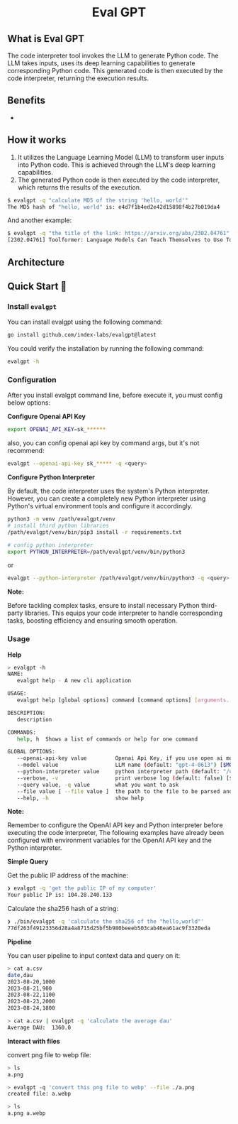 <div align="center">

# Eval GPT

</div>

## What is Eval GPT

The code interpreter tool invokes the LLM to generate Python code. The LLM takes inputs, uses its deep learning
capabilities to generate corresponding Python code. This generated code is then executed by the code interpreter,
returning the execution results.

## Benefits

-

## How it works

1. It utilizes the Language Learning Model (LLM) to transform user inputs into Python code. This is achieved through the
   LLM's deep learning capabilities.
2. The generated Python code is then executed by the code interpreter, which returns the results of the execution.

```bash
$ evalgpt -q "calculate MD5 of the string 'hello, world'" 
The MD5 hash of "hello, world" is: e4d7f1b4ed2e42d15898f4b27b019da4
```

And another example:

```bash
$ evalgpt -q "the title of the link: https://arxiv.org/abs/2302.04761" 
[2302.04761] Toolformer: Language Models Can Teach Themselves to Use Tools
```

## Architecture

## Quick Start 🚀

### Install `evalgpt`

You can install evalgpt using the following command:

```bash
go install github.com/index-labs/evalgpt@latest
```

You could verify the installation by running the following command:

```bash
evalgpt -h
```

### Configuration

After you install evalgpt command line, before execute it, you must config below options:

**Configure Openai API Key**

```bash
export OPENAI_API_KEY=sk_******
```

also, you can config openai api key by command args, but it's not recommend:

```bash
evalgpt --openai-api-key sk_***** -q <query>

```

**Configure Python Interpreter**

By default, the code interpreter uses the system's Python interpreter. However, you can create a completely new Python
interpreter using Python's virtual environment tools and configure it accordingly.

```bash
python3 -m venv /path/evalgpt/venv
# install third python libraries
/path/evalgpt/venv/bin/pip3 install -r requirements.txt

# config python interpreter
export PYTHON_INTERPRETER=/path/evalgpt/venv/bin/python3
```

or

```bash
evalgpt --python-interpreter /path/evalgpt/venv/bin/python3 -q <query>
```

**Note:**

Before tackling complex tasks, ensure to install necessary Python third-party libraries. This equips your code
interpreter to handle corresponding tasks, boosting efficiency and ensuring smooth operation.

### Usage

**Help**

```bash
> evalgpt -h
NAME:
   evalgpt help - A new cli application

USAGE:
   evalgpt help [global options] command [command options] [arguments...]

DESCRIPTION:
   description

COMMANDS:
   help, h  Shows a list of commands or help for one command

GLOBAL OPTIONS:
   --openai-api-key value         Openai Api Key, if you use open ai model gpt3 or gpt4, you must set this flag [$OPENAI_API_KEY]
   --model value                  LLM name (default: "gpt-4-0613") [$MODEL]
   --python-interpreter value     python interpreter path (default: "/usr/bin/python3") [$PYTHON_INTERPRETER]
   --verbose, -v                  print verbose log (default: false) [$VERBOSE]
   --query value, -q value        what you want to ask
   --file value [ --file value ]  the path to the file to be parsed and processed, eg. --file /tmp/a.txt --file /tmp/b.txt
   --help, -h                     show help
```

**Note:**

Remember to configure the OpenAI API key and Python interpreter before executing the code interpreter, The following
examples have already been configured with environment variables for the OpenAI API key and the Python interpreter.

**Simple Query**

Get the public IP address of the machine:

```bash
❯ evalgpt -q 'get the public IP of my computer'
Your public IP is: 104.28.240.133
```

Calculate the sha256 hash of a string:

```bash
❯ ./bin/evalgpt -q 'calculate the sha256 of the "hello,world"'
77df263f49123356d28a4a8715d25bf5b980beeeb503cab46ea61ac9f3320eda
```

**Pipeline**

You can user pipeline to input context data and query on it:

```bash
> cat a.csv
date,dau
2023-08-20,1000
2023-08-21,900
2023-08-22,1100
2023-08-23,2000
2023-08-24,1800

> cat a.csv | evalgpt -q 'calculate the average dau'
Average DAU:  1360.0
```

**Interact with files**

convert png file to webp file:

```bash
> ls
a.png

> evalgpt -q 'convert this png file to webp' --file ./a.png
created file: a.webp

> ls
a.png a.webp
```

